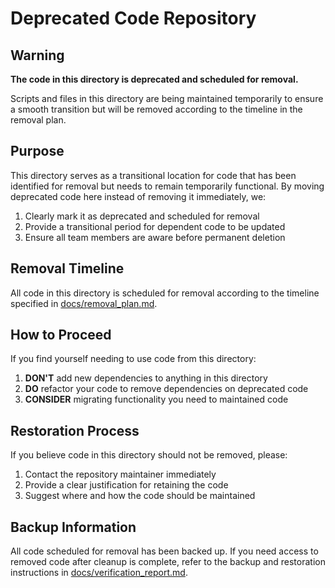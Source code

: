 # Deprecated Code Repository

## Warning

**The code in this directory is deprecated and scheduled for removal.** 

Scripts and files in this directory are being maintained temporarily to ensure a smooth transition but will be removed according to the timeline in the removal plan.

## Purpose

This directory serves as a transitional location for code that has been identified for removal but needs to remain temporarily functional. By moving deprecated code here instead of removing it immediately, we:

1. Clearly mark it as deprecated and scheduled for removal
2. Provide a transitional period for dependent code to be updated
3. Ensure all team members are aware before permanent deletion

## Removal Timeline

All code in this directory is scheduled for removal according to the timeline specified in [docs/removal_plan.md](../docs/removal_plan.md).

## How to Proceed

If you find yourself needing to use code from this directory:

1. **DON'T** add new dependencies to anything in this directory
2. **DO** refactor your code to remove dependencies on deprecated code
3. **CONSIDER** migrating functionality you need to maintained code

## Restoration Process

If you believe code in this directory should not be removed, please:

1. Contact the repository maintainer immediately
2. Provide a clear justification for retaining the code
3. Suggest where and how the code should be maintained

## Backup Information

All code scheduled for removal has been backed up. If you need access to removed code after cleanup is complete, refer to the backup and restoration instructions in [docs/verification_report.md](../docs/verification_report.md).